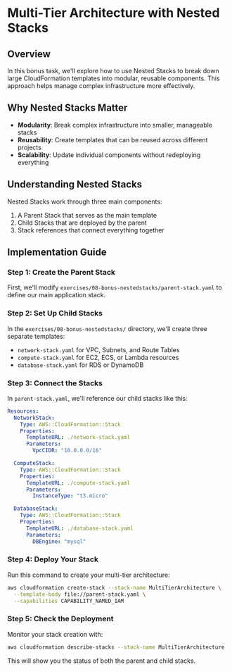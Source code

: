# Multi-Tier Architecture with Nested Stacks

## Overview
In this bonus task, we'll explore how to use Nested Stacks to break down large CloudFormation templates into modular, reusable components. This approach helps manage complex infrastructure more effectively.

## Why Nested Stacks Matter
- **Modularity**: Break complex infrastructure into smaller, manageable stacks
- **Reusability**: Create templates that can be reused across different projects
- **Scalability**: Update individual components without redeploying everything

## Understanding Nested Stacks
Nested Stacks work through three main components:
1. A Parent Stack that serves as the main template
2. Child Stacks that are deployed by the parent
3. Stack references that connect everything together

## Implementation Guide

### Step 1: Create the Parent Stack
First, we'll modify `exercises/08-bonus-nestedstacks/parent-stack.yaml` to define our main application stack.

### Step 2: Set Up Child Stacks
In the `exercises/08-bonus-nestedstacks/` directory, we'll create three separate templates:
- `network-stack.yaml` for VPC, Subnets, and Route Tables
- `compute-stack.yaml` for EC2, ECS, or Lambda resources
- `database-stack.yaml` for RDS or DynamoDB

### Step 3: Connect the Stacks
In `parent-stack.yaml`, we'll reference our child stacks like this:
```yaml
Resources:
  NetworkStack:
    Type: AWS::CloudFormation::Stack
    Properties:
      TemplateURL: ./network-stack.yaml
      Parameters:
        VpcCIDR: "10.0.0.0/16"

  ComputeStack:
    Type: AWS::CloudFormation::Stack
    Properties:
      TemplateURL: ./compute-stack.yaml
      Parameters:
        InstanceType: "t3.micro"

  DatabaseStack:
    Type: AWS::CloudFormation::Stack
    Properties:
      TemplateURL: ./database-stack.yaml
      Parameters:
        DBEngine: "mysql"
```

### Step 4: Deploy Your Stack
Run this command to create your multi-tier architecture:
```sh
aws cloudformation create-stack --stack-name MultiTierArchitecture \
  --template-body file://parent-stack.yaml \
  --capabilities CAPABILITY_NAMED_IAM
```

### Step 5: Check the Deployment
Monitor your stack creation with:
```sh
aws cloudformation describe-stacks --stack-name MultiTierArchitecture
```
This will show you the status of both the parent and child stacks.